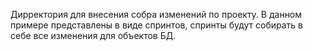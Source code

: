 Дирректория для внесения собра изменений по проекту.
В данном примере представлены в виде спринтов, спринты будут собирать в себе все изменения для объектов БД.